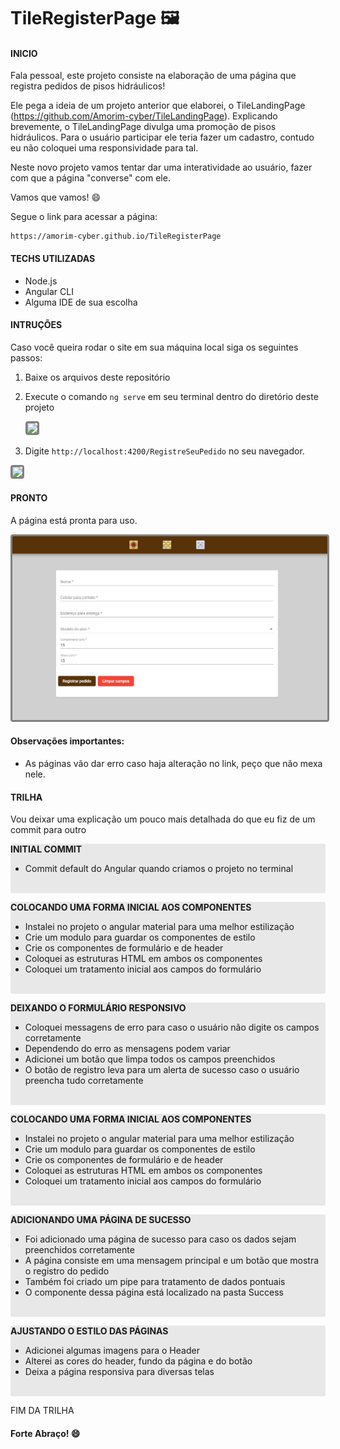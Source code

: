 # TileRegisterPage :framed_picture:

#### INICIO

Fala pessoal, este projeto consiste na elaboração de uma página que registra pedidos de pisos hidráulicos!

Ele pega a ideia de um projeto anterior que elaborei, o TileLandingPage (https://github.com/Amorim-cyber/TileLandingPage). Explicando brevemente, o TileLandingPage divulga uma promoção de pisos hidráulicos. Para o usuário participar ele teria fazer um cadastro, contudo eu não coloquei uma responsividade para tal.

Neste novo projeto vamos tentar dar uma interatividade ​a​o​ ​u​s​u​á​r​i​o​​, fazer com que a página "converse" com ele.​

Vamos que vamos! :smile:

Segue o link para acessar a página:

```shell script
https://amorim-cyber.github.io/TileRegisterPage
```

#### TECHS UTILIZADAS

* Node.js
* Angular CLI
* Alguma IDE de sua escolha

#### INTRUÇÕES

Caso você queira rodar o site em sua máquina local siga os seguintes passos:

1. Baixe os arquivos deste repositório

2. Execute o comando `ng serve` em seu terminal dentro do diretório deste projeto

   <img src="C:\Users\lucca\VTEX\register-page\img\passo2.PNG" style="border: solid grey; border-radius:4px"></img>

3. Digite `http://localhost:4200/RegistreSeuPedido`  no seu navegador.

<img src="C:\Users\lucca\VTEX\register-page\img\Passo3.PNG" style="border: solid grey; border-radius:4px"></img>

#### PRONTO

 A página está pronta para uso.

<img src="img/Page.PNG" style="border: solid grey; border-radius:4px"></img>



#### Observações importantes:

* As páginas vão dar erro caso haja alteração no link, peço que não mexa nele.

#### TRILHA

Vou deixar uma explicação um pouco mais detalhada do que eu fiz de um commit para outro

<div style="background-color: #E8E8E8; border-radius: 3px;">
   <p><strong>INITIAL COMMIT</strong></p>
    <ul>
        <li>Commit default do Angular quando criamos o projeto no terminal</li>
    </ul>
    <br>
</div>

<div style="background-color: #E8E8E8; border-radius: 3px;">
   <p><strong>COLOCANDO UMA FORMA INICIAL AOS COMPONENTES</strong></p>
    <ul>
        <li>Instalei no projeto o angular material para uma melhor estilização</li>
        <li>Crie um modulo para guardar os componentes de estilo</li>
        <li>Crie os componentes de formulário e de header</li>
        <li>Coloquei as estruturas HTML em ambos os componentes</li>
        <li>Coloquei um tratamento inicial aos campos do formulário</li>
    </ul>
    <br>
</div>
<div style="background-color: #E8E8E8; border-radius: 3px;">
   <p><strong>DEIXANDO O FORMULÁRIO RESPONSIVO</strong></p>
    <ul>
        <li>Coloquei messagens de erro para caso o usuário não digite os campos corretamente</li>
        <li>Dependendo do erro as mensagens podem variar</li>
        <li>Adicionei um botão que limpa todos os campos preenchidos</li>
        <li>O botão de registro leva para um alerta de sucesso caso o usuário preencha tudo corretamente</li>
    </ul>
    <br>
</div>
<div style="background-color: #E8E8E8; border-radius: 3px;">
   <p><strong>COLOCANDO UMA FORMA INICIAL AOS COMPONENTES</strong></p>
    <ul>
        <li>Instalei no projeto o angular material para uma melhor estilização</li>
        <li>Crie um modulo para guardar os componentes de estilo</li>
        <li>Crie os componentes de formulário e de header</li>
        <li>Coloquei as estruturas HTML em ambos os componentes</li>
        <li>Coloquei um tratamento inicial aos campos do formulário</li>
    </ul>
    <br>
</div>
<div style="background-color: #E8E8E8; border-radius: 3px;">
   <p><strong>ADICIONANDO UMA PÁGINA DE SUCESSO</strong></p>
    <ul>
        <li>Foi adicionado uma página de sucesso para caso os dados sejam preenchidos corretamente</li>
        <li>A página consiste em uma mensagem principal e um botão que mostra o registro do pedido</li>
        <li>Também foi criado um pipe para tratamento de dados pontuais</li>
        <li>O componente dessa página está localizado na pasta Success</li>
    </ul>
    <br>
</div>
<div style="background-color: #E8E8E8; border-radius: 3px;">
   <p><strong>AJUSTANDO O ESTILO DAS PÁGINAS</strong></p>
    <ul>
        <li>Adicionei algumas imagens para o Header</li>
        <li>Alterei as cores do header, fundo da página e do botão</li>
        <li>Deixa a página responsiva para diversas telas</li>
    </ul>
    <br>
</div>

FIM DA TRILHA

#### Forte Abraço! :smile:

